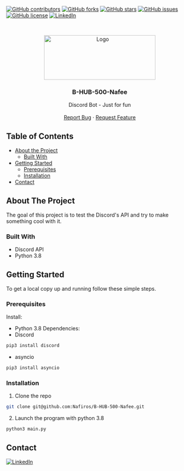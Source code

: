 [![GitHub contributors](https://img.shields.io/github/contributors/Nafiros/B-HUB-500-Nafee?style=for-the-badge)](https://github.com/Nafiros/B-HUB-500-Nafee/graphs/contributors)
[![GitHub forks](https://img.shields.io/github/forks/Nafiros/B-HUB-500-Nafee?style=for-the-badge)](https://github.com/Nafiros/B-HUB-500-Nafee/network)
[![GitHub stars](https://img.shields.io/github/stars/Nafiros/B-HUB-500-Nafee?style=for-the-badge)](https://github.com/Nafiros/B-HUB-500-Nafee/stargazers)
[![GitHub issues](https://img.shields.io/github/issues/Nafiros/B-HUB-500-Nafee?style=for-the-badge)](https://github.com/Nafiros/B-HUB-500-Nafee/issues)
[![GitHub license](https://img.shields.io/github/license/Nafiros/B-HUB-500-Nafee?style=for-the-badge)](https://github.com/Nafiros/B-HUB-500-Nafee)
[![LinkedIn][linkedin-shield]][linkedin-url]



<!-- PROJECT LOGO -->
<br />
<p align="center">
  <a>
    <img src="https://miro.medium.com/max/700/1*LTZdOC44Vd8C178qUj5UHg.png" alt="Logo" width="300" height="120">
  </a>

  <h3 align="center">B-HUB-500-Nafee</h3>

  <p align="center">
    Discord Bot - Just for fun
    <br />
    <br />
    <a href="https://github.com/Nafiros/B-HUB-500-Nafee/issues">Report Bug</a>
    ·
    <a href="https://github.com/Nafiros/B-HUB-500-Nafee/issues">Request Feature</a>
  </p>
</p>



<!-- TABLE OF CONTENTS -->
## Table of Contents

* [About the Project](#about-the-project)
  * [Built With](#built-with)
* [Getting Started](#getting-started)
  * [Prerequisites](#prerequisites)
  * [Installation](#installation)
* [Contact](#contact)



<!-- ABOUT THE PROJECT -->
## About The Project

The goal of this project is to test the Discord's API and try to make something cool with it.


### Built With

* Discord API
* Python 3.8


<!-- GETTING STARTED -->
## Getting Started

To get a local copy up and running follow these simple steps.

### Prerequisites

Install:
* Python 3.8
Dependencies:
* Discord
```sh
pip3 install discord
```
* asyncio
```sh
pip3 install asyncio
```

### Installation

1. Clone the repo
```sh
git clone git@github.com:Nafiros/B-HUB-500-Nafee.git
```
2. Launch the program with python 3.8
```sh
python3 main.py
```



<!-- CONTACT -->
## Contact

[![LinkedIn][linkedin-shield]][linkedin-url] 





<!-- MARKDOWN LINKS & IMAGES -->
[linkedin-shield]: https://img.shields.io/badge/-LinkedIn-black.svg?style=for-the-badge&logo=linkedin&colorB=555
[linkedin-url]: https://www.linkedin.com/in/jean-gaillon-954018153/

